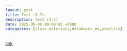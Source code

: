 ```yaml
---
layout: post
title: Test (3-7)
description: Test (3-7)
date: 2025-05-08 00:00:01 +0500
categories: [class_materials,databases_en,practice]
---
```


[link](https://docs.google.com/forms/d/e/1FAIpQLSeWSutO6DrdqYw3D9CuAoh35oZY491g5A2U0ilmYuG0BG2DJQ/viewform?usp=dialog)